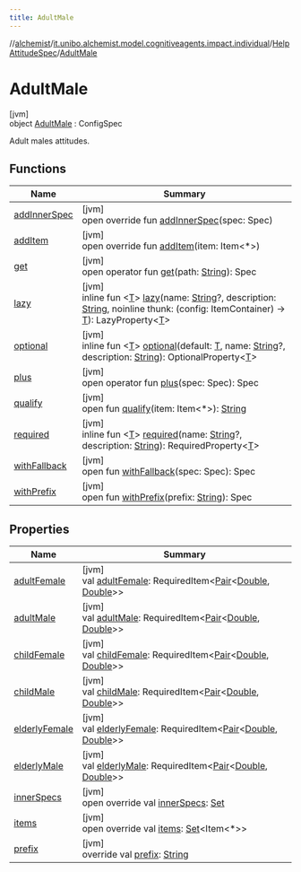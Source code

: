 ```yaml
---
title: AdultMale
---
```

//[alchemist](../../../../index.html)/[it.unibo.alchemist.model.cognitiveagents.impact.individual](../../index.html)/[HelpAttitudeSpec](../index.html)/[AdultMale](index.html)



# AdultMale



[jvm]\
object [AdultMale](index.html) : ConfigSpec

Adult males attitudes.



## Functions


| Name | Summary |
|---|---|
| [addInnerSpec](../../-speed-spec/index.html#1157218497%2FFunctions%2F-134779887) | [jvm]<br>open override fun [addInnerSpec](../../-speed-spec/index.html#1157218497%2FFunctions%2F-134779887)(spec: Spec) |
| [addItem](../../-speed-spec/index.html#-1176720725%2FFunctions%2F-134779887) | [jvm]<br>open override fun [addItem](../../-speed-spec/index.html#-1176720725%2FFunctions%2F-134779887)(item: Item<*>) |
| [get](../../-speed-spec/index.html#216658617%2FFunctions%2F-134779887) | [jvm]<br>open operator fun [get](../../-speed-spec/index.html#216658617%2FFunctions%2F-134779887)(path: [String](https://kotlinlang.org/api/latest/jvm/stdlib/kotlin/-string/index.html)): Spec |
| [lazy](../../-speed-spec/index.html#-57241479%2FFunctions%2F-134779887) | [jvm]<br>inline fun <[T](../../-speed-spec/index.html#-57241479%2FFunctions%2F-134779887)> [lazy](../../-speed-spec/index.html#-57241479%2FFunctions%2F-134779887)(name: [String](https://kotlinlang.org/api/latest/jvm/stdlib/kotlin/-string/index.html)?, description: [String](https://kotlinlang.org/api/latest/jvm/stdlib/kotlin/-string/index.html), noinline thunk: (config: ItemContainer) -> [T](../../-speed-spec/index.html#-57241479%2FFunctions%2F-134779887)): LazyProperty<[T](../../-speed-spec/index.html#-57241479%2FFunctions%2F-134779887)> |
| [optional](../../-speed-spec/index.html#-1307546368%2FFunctions%2F-134779887) | [jvm]<br>inline fun <[T](../../-speed-spec/index.html#-1307546368%2FFunctions%2F-134779887)> [optional](../../-speed-spec/index.html#-1307546368%2FFunctions%2F-134779887)(default: [T](../../-speed-spec/index.html#-1307546368%2FFunctions%2F-134779887), name: [String](https://kotlinlang.org/api/latest/jvm/stdlib/kotlin/-string/index.html)?, description: [String](https://kotlinlang.org/api/latest/jvm/stdlib/kotlin/-string/index.html)): OptionalProperty<[T](../../-speed-spec/index.html#-1307546368%2FFunctions%2F-134779887)> |
| [plus](../../-speed-spec/index.html#-1897999851%2FFunctions%2F-134779887) | [jvm]<br>open operator fun [plus](../../-speed-spec/index.html#-1897999851%2FFunctions%2F-134779887)(spec: Spec): Spec |
| [qualify](../../-speed-spec/index.html#-620175742%2FFunctions%2F-134779887) | [jvm]<br>open fun [qualify](../../-speed-spec/index.html#-620175742%2FFunctions%2F-134779887)(item: Item<*>): [String](https://kotlinlang.org/api/latest/jvm/stdlib/kotlin/-string/index.html) |
| [required](../../-speed-spec/index.html#1352156512%2FFunctions%2F-134779887) | [jvm]<br>inline fun <[T](../../-speed-spec/index.html#1352156512%2FFunctions%2F-134779887)> [required](../../-speed-spec/index.html#1352156512%2FFunctions%2F-134779887)(name: [String](https://kotlinlang.org/api/latest/jvm/stdlib/kotlin/-string/index.html)?, description: [String](https://kotlinlang.org/api/latest/jvm/stdlib/kotlin/-string/index.html)): RequiredProperty<[T](../../-speed-spec/index.html#1352156512%2FFunctions%2F-134779887)> |
| [withFallback](../../-speed-spec/index.html#73507879%2FFunctions%2F-134779887) | [jvm]<br>open fun [withFallback](../../-speed-spec/index.html#73507879%2FFunctions%2F-134779887)(spec: Spec): Spec |
| [withPrefix](../../-speed-spec/index.html#-1060748701%2FFunctions%2F-134779887) | [jvm]<br>open fun [withPrefix](../../-speed-spec/index.html#-1060748701%2FFunctions%2F-134779887)(prefix: [String](https://kotlinlang.org/api/latest/jvm/stdlib/kotlin/-string/index.html)): Spec |


## Properties


| Name | Summary |
|---|---|
| [adultFemale](adult-female.html) | [jvm]<br>val [adultFemale](adult-female.html): RequiredItem<[Pair](https://kotlinlang.org/api/latest/jvm/stdlib/kotlin/-pair/index.html)<[Double](https://kotlinlang.org/api/latest/jvm/stdlib/kotlin/-double/index.html), [Double](https://kotlinlang.org/api/latest/jvm/stdlib/kotlin/-double/index.html)>> |
| [adultMale](adult-male.html) | [jvm]<br>val [adultMale](adult-male.html): RequiredItem<[Pair](https://kotlinlang.org/api/latest/jvm/stdlib/kotlin/-pair/index.html)<[Double](https://kotlinlang.org/api/latest/jvm/stdlib/kotlin/-double/index.html), [Double](https://kotlinlang.org/api/latest/jvm/stdlib/kotlin/-double/index.html)>> |
| [childFemale](child-female.html) | [jvm]<br>val [childFemale](child-female.html): RequiredItem<[Pair](https://kotlinlang.org/api/latest/jvm/stdlib/kotlin/-pair/index.html)<[Double](https://kotlinlang.org/api/latest/jvm/stdlib/kotlin/-double/index.html), [Double](https://kotlinlang.org/api/latest/jvm/stdlib/kotlin/-double/index.html)>> |
| [childMale](child-male.html) | [jvm]<br>val [childMale](child-male.html): RequiredItem<[Pair](https://kotlinlang.org/api/latest/jvm/stdlib/kotlin/-pair/index.html)<[Double](https://kotlinlang.org/api/latest/jvm/stdlib/kotlin/-double/index.html), [Double](https://kotlinlang.org/api/latest/jvm/stdlib/kotlin/-double/index.html)>> |
| [elderlyFemale](elderly-female.html) | [jvm]<br>val [elderlyFemale](elderly-female.html): RequiredItem<[Pair](https://kotlinlang.org/api/latest/jvm/stdlib/kotlin/-pair/index.html)<[Double](https://kotlinlang.org/api/latest/jvm/stdlib/kotlin/-double/index.html), [Double](https://kotlinlang.org/api/latest/jvm/stdlib/kotlin/-double/index.html)>> |
| [elderlyMale](elderly-male.html) | [jvm]<br>val [elderlyMale](elderly-male.html): RequiredItem<[Pair](https://kotlinlang.org/api/latest/jvm/stdlib/kotlin/-pair/index.html)<[Double](https://kotlinlang.org/api/latest/jvm/stdlib/kotlin/-double/index.html), [Double](https://kotlinlang.org/api/latest/jvm/stdlib/kotlin/-double/index.html)>> |
| [innerSpecs](index.html#134805236%2FProperties%2F-134779887) | [jvm]<br>open override val [innerSpecs](index.html#134805236%2FProperties%2F-134779887): [Set](https://kotlinlang.org/api/latest/jvm/stdlib/kotlin.collections/-set/index.html)<Spec> |
| [items](index.html#-1526695932%2FProperties%2F-134779887) | [jvm]<br>open override val [items](index.html#-1526695932%2FProperties%2F-134779887): [Set](https://kotlinlang.org/api/latest/jvm/stdlib/kotlin.collections/-set/index.html)<Item<*>> |
| [prefix](index.html#533370436%2FProperties%2F-134779887) | [jvm]<br>override val [prefix](index.html#533370436%2FProperties%2F-134779887): [String](https://kotlinlang.org/api/latest/jvm/stdlib/kotlin/-string/index.html) |

